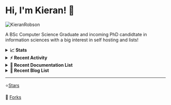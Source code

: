 
# Hi, I'm Kieran! 👋  

<p>
    <img src="https://komarev.com/ghpvc/?username=KieranRobson" alt="KieranRobson"/>       
</p>

A BSc Computer Science Graduate and incoming PhD candidtate in information sciences with a big interest in self hosting and lists!

<!-- Stats -->
<details>
<summary><b>📈 Stats</b></summary>

![Metrics](assets/metrics.plugin.activity.svg) 

</details>


<!-- Recenet Activity -->
<details>
<summary><b>⚡ Recent Activity</b></summary>

<!--START_SECTION:activity-->
1. 💪 Opened PR [#3197](https://github.com/awesome-selfhosted/awesome-selfhosted/pull/3197) in [awesome-selfhosted/awesome-selfhosted](https://github.com/awesome-selfhosted/awesome-selfhosted)
2. 🗣 Commented on [#3193](https://github.com/awesome-selfhosted/awesome-selfhosted/issues/3193) in [awesome-selfhosted/awesome-selfhosted](https://github.com/awesome-selfhosted/awesome-selfhosted)
3. ❗️ Closed issue [#54](https://github.com/nodiscc/hecat/issues/54) in [nodiscc/hecat](https://github.com/nodiscc/hecat)
4. 🗣 Commented on [#54](https://github.com/nodiscc/hecat/issues/54) in [nodiscc/hecat](https://github.com/nodiscc/hecat)
5. 🗣 Commented on [#3195](https://github.com/awesome-selfhosted/awesome-selfhosted/issues/3195) in [awesome-selfhosted/awesome-selfhosted](https://github.com/awesome-selfhosted/awesome-selfhosted)
6. 💪 Opened PR [#3194](https://github.com/awesome-selfhosted/awesome-selfhosted/pull/3194) in [awesome-selfhosted/awesome-selfhosted](https://github.com/awesome-selfhosted/awesome-selfhosted)
7. 🗣 Commented on [#3165](https://github.com/awesome-selfhosted/awesome-selfhosted/issues/3165) in [awesome-selfhosted/awesome-selfhosted](https://github.com/awesome-selfhosted/awesome-selfhosted)
8. 🗣 Commented on [#3165](https://github.com/awesome-selfhosted/awesome-selfhosted/issues/3165) in [awesome-selfhosted/awesome-selfhosted](https://github.com/awesome-selfhosted/awesome-selfhosted)
9. 💪 Opened PR [#3193](https://github.com/awesome-selfhosted/awesome-selfhosted/pull/3193) in [awesome-selfhosted/awesome-selfhosted](https://github.com/awesome-selfhosted/awesome-selfhosted)
10. 🗣 Commented on [#932](https://github.com/awesome-selfhosted/awesome-selfhosted/issues/932) in [awesome-selfhosted/awesome-selfhosted](https://github.com/awesome-selfhosted/awesome-selfhosted)
<!--END_SECTION:activity-->

More Activity [Here](pages/RECENT-ACTIVITY.md)
</details>



<!-- Recent Documentation List -->
<details>
  <summary><b>📰 Recent Documentation List</b></summary>
    <p>
        
<!-- BLOG-POST-LIST:START -->
- [What I Run On My VPS](https://blog.kieranrobson.com//posts/What-I-Run-On-My-VPS/)
<!-- BLOG-POST-LIST:END -->

</p>
</details>

<!-- Recent Documentation List -->
<details>
  <summary><b>📰 Recent Blog List</b></summary>
    <p>
        
<!-- BLOG-POST-LIST:START -->
<!-- BLOG-POST-LIST:END -->

</p>
</details>


-----
⭐[Stars](pages/STARRED-REPOS.md)

🍴 [Forks](https://github.com/forks-by-kieran)
